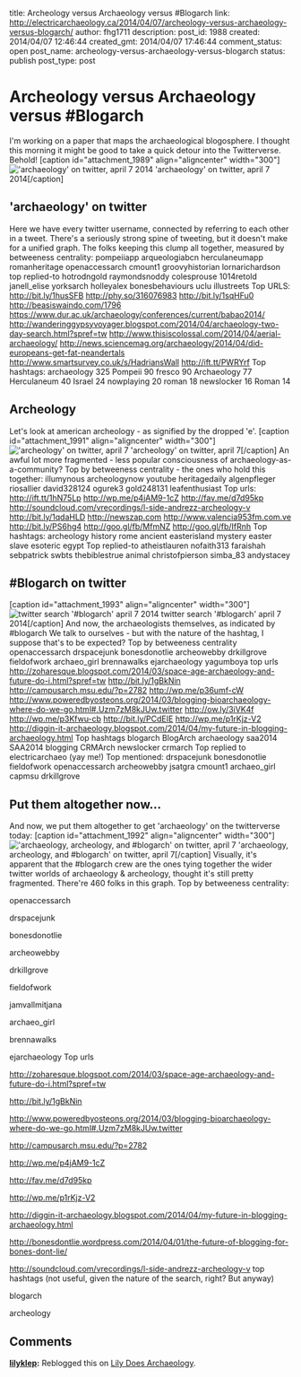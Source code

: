 title: Archeology versus Archaeology versus #Blogarch
link: http://electricarchaeology.ca/2014/04/07/archeology-versus-archaeology-versus-blogarch/
author: fhg1711
description: 
post_id: 1988
created: 2014/04/07 12:46:44
created_gmt: 2014/04/07 17:46:44
comment_status: open
post_name: archeology-versus-archaeology-versus-blogarch
status: publish
post_type: post

# Archeology versus Archaeology versus #Blogarch

I'm working on a paper that maps the archaeological blogosphere. I thought this morning it might be good to take a quick detour into the Twitterverse. Behold! [caption id="attachment_1989" align="aligncenter" width="300"]!['archaeology' on twitter, april 7 2014](http://electricarchaeologist.files.wordpress.com/2014/04/twitter-search-archaeology.png?w=300) 'archaeology' on twitter, april 7 2014[/caption] 

## 'archaeology' on twitter

Here we have every twitter username, connected by referring to each other in a tweet. There's a seriously strong spine of tweeting, but it doesn't make for a unified graph. The folks keeping this clump all together, measured by betweeness centrality: pompeiiapp arqueologiabcn herculaneumapp romanheritage openaccessarch cmount1 groovyhistorian lornarichardson top replied-to hotrodngold raymondsnoddy colesprouse 1014retold janell_elise yorksarch holleyalex bonesbehaviours uclu illustreets Top URLS: http://bit.ly/1husSFB http://phy.so/316076983 http://bit.ly/1sqHFu0 http://beasiswaindo.com/1796 https://www.dur.ac.uk/archaeology/conferences/current/babao2014/ http://wanderinggypsyvoyager.blogspot.com/2014/04/archaeology-two-day-search.html?spref=tw http://www.thisiscolossal.com/2014/04/aerial-archaeology/ http://news.sciencemag.org/archaeology/2014/04/did-europeans-get-fat-neandertals http://www.smartsurvey.co.uk/s/HadriansWall http://ift.tt/PWRYrf Top hashtags: archaeology 325 Pompeii 90 fresco 90 Archaeology 77 Herculaneum 40 Israel 24 nowplaying 20 roman 18 newslocker 16 Roman 14 

## Archeology

Let's look at american archeology - as signified by the dropped 'e'. [caption id="attachment_1991" align="aligncenter" width="300"]!['archeology' on twitter, april 7](http://electricarchaeologist.files.wordpress.com/2014/04/twitter-search-archeology-american-spelling.png?w=300) 'archeology' on twitter, april 7[/caption] An awful lot more fragmented - less popular consciousness of archaeology-as-a-community?  Top by betweeness centrality - the ones who hold this together: illumynous archeologynow youtube heritagedaily algenpfleger riosallier david328124 ogurek3 gold248131 leafenthusiast Top urls: http://ift.tt/1hN75Lp http://wp.me/p4jAM9-1cZ http://fav.me/d7d95kp http://soundcloud.com/vrecordings/l-side-andrezz-archeology-v http://bit.ly/1qdaHLD http://newszap.com http://www.valencia953fm.com.ve http://bit.ly/PS6hg4 http://goo.gl/fb/MfmNZ http://goo.gl/fb/IfRnh Top hashtags: archeology history rome ancient easterisland mystery easter slave esoteric egypt Top replied-to atheistlauren nofaith313 faraishah sebpatrick swbts thebiblestrue animal christofpierson simba_83 andystacey 

## #Blogarch on twitter

[caption id="attachment_1993" align="aligncenter" width="300"]![twitter search '#blogarch' april 7 2014](http://electricarchaeologist.files.wordpress.com/2014/04/twitter-search-blogarch.png?w=300) twitter search '#blogarch' april 7 2014[/caption] And now, the archaeologists themselves, as indicated by #blogarch We talk to ourselves - but with the nature of the hashtag, I suppose that's to be expected? Top by betweeness centrality openaccessarch drspacejunk bonesdonotlie archeowebby drkillgrove fieldofwork archaeo_girl brennawalks ejarchaeology yagumboya top urls http://zoharesque.blogspot.com/2014/03/space-age-archaeology-and-future-do-i.html?spref=tw http://bit.ly/1gBkNin http://campusarch.msu.edu/?p=2782 http://wp.me/p36umf-cW http://www.poweredbyosteons.org/2014/03/blogging-bioarchaeology-where-do-we-go.html#.Uzm7zM8kJUw.twitter http://ow.ly/3iVK4f http://wp.me/p3Kfwu-cb http://bit.ly/PCdEIE http://wp.me/p1rKjz-V2 http://diggin-it-archaeology.blogspot.com/2014/04/my-future-in-blogging-archaeology.html Top hashtags blogarch BlogArch archaeology saa2014 SAA2014 blogging CRMArch newslocker crmarch Top replied to electricarchaeo (yay me!) Top mentioned: drspacejunk bonesdonotlie fieldofwork openaccessarch archeowebby jsatgra cmount1 archaeo_girl capmsu drkillgrove 

## Put them altogether now...

And now, we put them altogether to get 'archaeology' on the twitterverse today: [caption id="attachment_1992" align="aligncenter" width="300"]!['archaeology, archeology, and #blogarch' on twitter, april 7](http://electricarchaeologist.files.wordpress.com/2014/04/twitter-search-archeology-archeology-blogarch.png?w=300) 'archaeology, archeology, and #blogarch' on twitter, april 7[/caption] Visually, it's apparent that the #blogarch crew are the ones tying together the wider twitter worlds of archaeology & archeology, thought it's still pretty fragmented. There're 460 folks in this graph. Top by betweeness centrality:

openaccessarch

drspacejunk

bonesdonotlie

archeowebby

drkillgrove

fieldofwork

jamvallmitjana

archaeo_girl

brennawalks

ejarchaeology
Top urls

<http://zoharesque.blogspot.com/2014/03/space-age-archaeology-and-future-do-i.html?spref=tw>

<http://bit.ly/1gBkNin>

<http://www.poweredbyosteons.org/2014/03/blogging-bioarchaeology-where-do-we-go.html#.Uzm7zM8kJUw.twitter>

<http://campusarch.msu.edu/?p=2782>

<http://wp.me/p4jAM9-1cZ>

<http://fav.me/d7d95kp>

<http://wp.me/p1rKjz-V2>

<http://diggin-it-archaeology.blogspot.com/2014/04/my-future-in-blogging-archaeology.html>

<http://bonesdontlie.wordpress.com/2014/04/01/the-future-of-blogging-for-bones-dont-lie/>

<http://soundcloud.com/vrecordings/l-side-andrezz-archeology-v>
top hashtags (not useful, given the nature of the search, right? But anyway)

blogarch

archeology

## Comments

**[lilyklep](#28088 "2014-04-09 12:51:04"):** Reblogged this on [Lily Does Archaeology](http://lilydoesarchaeology.wordpress.com/2014/04/09/archeology-versus-archaeology-versus-blogarch/).

